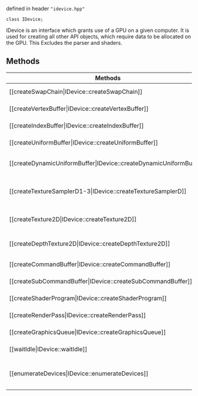 defined in header `"idevice.hpp"`

`class IDevice;`

IDevice is an interface which grants use of a GPU on a given computer. It is used for creating all other API objects, which require data to be allocated on the GPU. This Excludes the parser and shaders.

## Methods
| Methods  | Description |
| ------------- | ------------- |
| [[createSwapChain\|IDevice::createSwapChain]] | Creates a swapchain |
| [[createVertexBuffer\|IDevice::createVertexBuffer]] | Creates a vertex buffer |
| [[createIndexBuffer\|IDevice::createIndexBuffer]] | Creates a index buffer |
| [[createUniformBuffer\|IDevice::createUniformBuffer]] | Creates a uniform buffer |
| [[createDynamicUniformBuffer\|IDevice::createDynamicUniformBuffer]] | Creates a dynamic uniform buffer |
| [[createTextureSamplerD1-3\|IDevice::createTextureSamplerD]] | Creates a 1, 2 or 3 dimensional texture sampler |
| [[createTexture2D\|IDevice::createTexture2D]] | Creates a 2-dimensional texture |
| [[createDepthTexture2D\|IDevice::createDepthTexture2D]] | Creates a 2-dimensional depth texture |
| [[createCommandBuffer\|IDevice::createCommandBuffer]] | Creates a commandbuffer |
| [[createSubCommandBuffer\|IDevice::createSubCommandBuffer]] | Creates a sub-commandbuffer |
| [[createShaderProgram\|IDevice::createShaderProgram]] | Creates a shader program |
| [[createRenderPass\|IDevice::createRenderPass]] | Creates a renderpass |
| [[createGraphicsQueue\|IDevice::createGraphicsQueue]] | Creates a graphicsqueue |
| [[waitIdle\|IDevice::waitIdle]] | Waits until device is idle |
| [[enumerateDevices\|IDevice::enumerateDevices]] |Returns list of avaliable GPU devices on the system |
